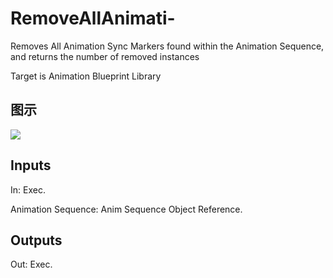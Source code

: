 # RemoveAllAnimati-

Removes All Animation Sync Markers found within the Animation Sequence, and returns the number of removed instances

Target is Animation Blueprint Library

## 图示

![]($-20221218-17521124.png)

## Inputs

In: Exec.

Animation Sequence: Anim Sequence Object Reference.  

## Outputs

Out: Exec.

